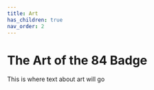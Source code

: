 ```yaml
---
title: Art
has_children: true
nav_order: 2
---
```


# The Art of the 84 Badge

This is where text about art will go

